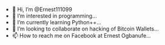 - 👋 Hi, I’m @Ernest111099
- 👀 I’m interested in programming...
- 🌱 I’m currently learning Python++...
- 💞️ I’m looking to collaborate on hacking of Bitcoin Wallets...
- 📫 How to reach me on Facebook at Ernest Ogbanufe...

<!---
Ernest111099/Ernest111099 is a ✨ special ✨ repository because its `README.md` (this file) appears on your GitHub profile.
You can click the Preview link to take a look at your changes.
--->
